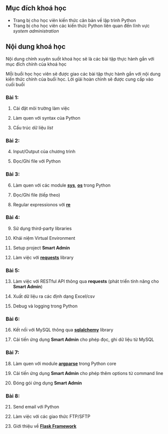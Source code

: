 ## Mục đích khoá học

* Trang bị cho học viên kiến thức căn bản về lập trình Python
* Trang bị cho học viên các kiến thức Python liên quan đến lĩnh vực *system administration*

## Nội dung khoá học

Nội dung chính xuyên suốt khoá học sẽ là các bài tập thực hành gắn với mục đích chính của khoá học

Mỗi buổi học học viên sẽ được giao các bài tập thực hành gắn với nội dung kiến thức chính của buổi học. Lời giải hoàn chỉnh sẽ được cung cấp vào cuối buổi

### Bài 1:

1. Cài đặt môi trường làm việc

2. Làm quen với syntax của Python

3. Cấu trúc dữ liệu *list*

### Bài 2:

4. Input/Output của chương trình

5. Đọc/Ghi file với Python

### Bài 3:

6. Làm quen với các module [**sys**](https://docs.python.org/3/library/sys.html), [**os**](https://docs.python.org/3/library/.html) trong Python

7. Đọc/Ghi file (tiếp theo)

8. Regular expressionos với [**re**](https://docs.python.org/3/library/re.html)

### Bài 4:

9. Sử dụng third-party libraries

10. Khái niệm Virtual Environment

11. Setup project **Smart Admin**

12. Làm việc với [**requests**](http://docs.python-requests.org/en/master/) library

### Bài 5:

13. Làm việc với RESTful API thông qua **requests** (phát triển tính năng cho **Smart Admin**)

14. Xuất dữ liệu ra các định dạng Excel/csv

15. Debug và logging trong Python

### Bài 6:

16. Kết nối với MySQL thông qua [**sqlalchemy**](https://www.sqlalchemy.org/) library

17. Cải tiến ứng dụng **Smart Admin** cho phép đọc, ghi dữ liệu từ MySQL

### Bài 7:

18. Làm quen với module [**argparse**](https://docs.python.org/3/library/argparse.html) trong Python core

19. Cải tiến ứng dụng **Smart Admin** cho phép thêm options từ command line

20. Đóng gói ứng dụng **Smart Admin**

### Bài 8:

21. Send email với Python

22. Làm việc với các giao thức FTP/SFTP

23. Giới thiệu về [**Flask Framework**](http://flask.pocoo.org/)